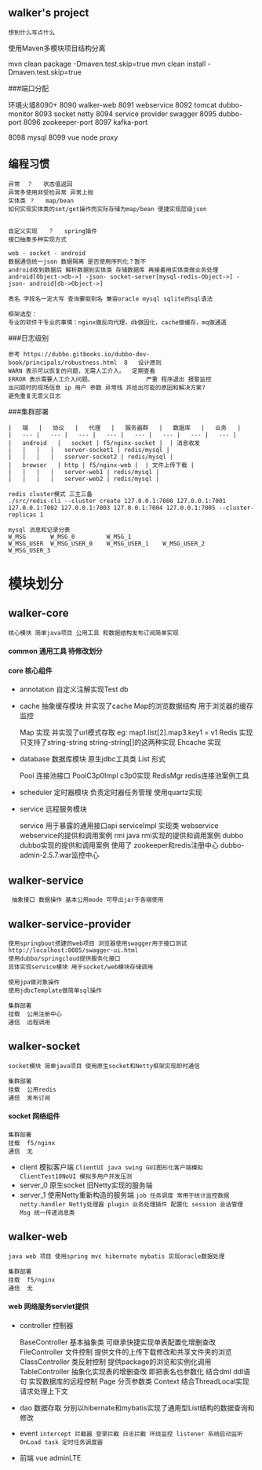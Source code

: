 ## walker's project
	想到什么写点什么
	
使用Maven多模块项目结构分离

mvn clean package -Dmaven.test.skip=true
mvn clean install -Dmaven.test.skip=true


###端口分配

环境火墙8090+
8090    walker-web
8091    webservice
8092    tomcat  dubbo-monitor
8093    socket netty
8094    service provider    swagger
8095    dubbo-port
8096    zookeeper-port
8097    kafka-port


8098    mysql 
8099    vue node proxy

## 编程习惯
```
异常	？	状态值返回
异常多使用非受检异常 异常上抛
实体类	？	map/bean
如何实现实体类的set/get操作而实际存储为map/bean 便捷实现层级json


自定义实现	？	spring插件
接口抽象多种实现方式

web - socket - android
数据通信统一json 数据隔离 是否使用序列化？暂不
android收到数据后 解析数据到实体类 存储数据库 再接着用实体类做业务处理
android[Object->db->] -json- socket-server[mysql-redis-Object->] -json- android[db->Object->] 

表名 字段名一定大写 查询要取别名 兼容oracle mysql sqlite的sql语法

框架选型：
专业的软件干专业的事情：nginx做反向代理，db做固化，cache做缓存，mq做通道

```

###日志级别

	参考 https://dubbo.gitbooks.io/dubbo-dev-book/principals/robustness.html	8	设计原则
	WARN 表示可以恢复的问题，无需人工介入。	定期查看
	ERROR 表示需要人工介入问题。				严重 程序退出	报警监控
	出问题时的现场信息 ip 用户 参数 异常栈 并给出可能的原因和解决方案? 
	避免重复无意义日志

###集群部署

    |   端   |   协议   |   代理   |   服务器群   |   数据库   |   业务   |   
    |   --- |   --- |   --- |   --- |   --- |   --- |   --- |   --- |   
    |   android   |   socket | f5/nginx-socket |  | 消息收发
    |   |   |   |   server-socket1 | redis/mysql | 
    |   |   |   |   sserver-socket2 | redis/mysql | 
    |   browser   | http | f5/nginx-web |  | 文件上传下载 |   
    |   |   |   |   server-web1 | redis/mysql | 
    |   |   |   |   server-web2 | redis/mysql | 
							
	redis cluster模式 三主三备
	./src/redis-cli --cluster create 127.0.0.1:7000 127.0.0.1:7001 127.0.0.1:7002 127.0.0.1:7003 127.0.0.1:7004 127.0.0.1:7005 --cluster-replicas 1
	
	mysql 消息和记录分表
	W_MSG       W_MSG_0		    W_MSG_1
	W_MSG_USER  W_MSG_USER_0	W_MSG_USER_1	W_MSG_USER_2	W_MSG_USER_3




# 模块划分
## walker-core
	核心模块 简单java项目 公用工具 和数据结构发布订阅简单实现

#### common 通用工具 待修改划分
#### core 核心组件
* annotation 自定义注解实现Test db

* cache 抽象缓存模块 并实现了cache Map的浏览数据结构 用于浏览器的缓存监控

	Map 实现 并实现了url模式存取 eg: map1.list[2].map3.key1 = v1
	Redis 实现 只支持了string-string string-string[]的这两种实现
	Ehcache 实现
	
* database 数据库模块 原生jdbc工具类 List<Map> 形式

    Pool 连接池接口
    PoolC3p0Impl c3p0实现
    RedisMgr redis连接池案例工具

* scheduler 定时器模块 负责定时器任务管理 使用quartz实现

* service 远程服务模块 

	service 用于暴露的通用接口api
	serviceImpl 实现类
	webservice webservice的提供和调用案例
	rmi java rmi实现的提供和调用案例
	dubbo dubbo实现的提供和调用案例 使用了 zookeeper和redis注册中心 dubbo-admin-2.5.7.war监控中心

## walker-service

     抽象接口 数据操作 基本公用mode 可导出jar于各端使用

## walker-service-provider

    使用springboot搭建的web项目 浏览器使用swagger用于接口测试
    http://localhost:8085/swagger-ui.html
    使用dubbo/springcloud提供服务化接口
    具体实现service模块 用于socket/web模块存储调用
    
    使用jpa做对象操作
    使用jdbcTemplate做简单sql操作

    集群部署
    挂载  公用注册中心
    通信  远程调用

## walker-socket

	socket模块 简单java项目 使用原生socket和Netty框架实现即时通信

	集群部署
	挂载  公用redis
	通信  发布订阅

#### socket 网络组件

	集群部署
	挂载  f5/nginx
	通信  无

* client 模拟客户端 
``
    ClientUI java swing GUI图形化客户端模拟
    ClientTest10NoUI 模拟多用户并发压测
``
* server_0 原生socket 旧Netty实现的服务端
* server_1 使用Netty重新构造的服务端
``
	job 任务调度 常用于统计监控数据
	netty.handler Netty处理器
	plugin 业务处理插件 配置化
	session 会话管理
	Msg 统一传递消息类
``

## walker-web

	java web 项目 使用spring mvc hibernate mybatis 实现oracle数据处理

	集群部署
	挂载  f5/nginx
	通信  无	
	
#### web 网络服务servlet提供

* controller 控制器 

    BaseController 基本抽象类 可继承快捷实现单表配置化增删查改
    FileController 文件控制 提供文件的上传下载修改和共享文件夹的浏览
    ClassController 类反射控制 提供package的浏览和实例化调用
    TableController 抽象化实现表的增删查改 即把表名也参数化 结合dml ddl语句 实现数据库的远程控制
    Page 分页参数类
    Context 结合ThreadLocal实现请求处理上下文
  
* dao 数据存取 分别以hibernate和mybatis实现了通用型List<Map>结构的数据查询和修改

* event 
``
    intercept 拦截器 登录拦截 日志拦截 环绕监控
    listener 系统启动监听OnLoad
    task 定时任务调度器
`` 


* 前端 vue adminLTE 






